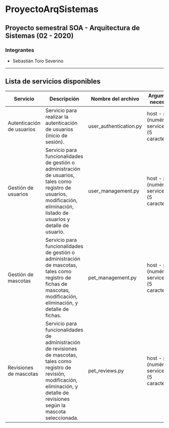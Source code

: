 # ProyectoArqSistemas
Proyecto semestral SOA - Arquitectura de Sistemas (02 - 2020)
---
### Integrantes
* Sebastián Toro Severino

---
## Lista de servicios disponibles

| Servicio                  | Descripción                                                                                                                                                                  | Nombre del archivo     | Argumentos necesarios                                | Observaciones                                                              |
|---------------------------|------------------------------------------------------------------------------------------------------------------------------------------------------------------------------|------------------------|------------------------------------------------------|----------------------------------------------------------------------------|
| Autenticación de usuarios | Servicio para realizar la autenticación de usuarios (inicio de sesión).                                                                                                      | user_authentication.py | host - port (numérico) - service_name (5 caracteres) | Finalizado.                                                                |
| Gestión de usuarios       | Servicio para funcionalidades de gestión o administración de usuarios, tales como registro de usuarios, modificación, eliminación, listado de usuarios y detalle de usuario. | user_management.py     | host - port (numérico) - service_name (5 caracteres) | Finalizado (Falta revisar detalle al enviar lista de usuarios por tamaño máximo soportado por el socket). |
| Gestión de mascotas       | Servicio para funcionalidades de gestión o administración de mascotas, tales como registro de fichas de mascotas, modificación, eliminación, y detalle de fichas. | pet_management.py     | host - port (numérico) - service_name (5 caracteres) | Finalizado. |
| Revisiones de mascotas      | Servicio para funcionalidades de administración de revisiones de mascotas, tales como registro de revisión, modificación, eliminación, y detalle de revisiones según la mascota seleccionada. | pet_reviews.py     | host - port (numérico) - service_name (5 caracteres) | Finalizado. |
